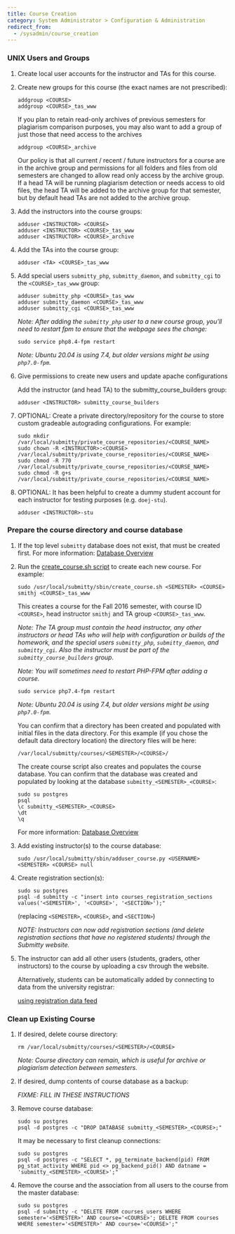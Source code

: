 ```yaml
---
title: Course Creation
category: System Administrator > Configuration & Administration
redirect_from:
  - /sysadmin/course_creation
---
```



### UNIX Users and Groups

1. Create local user accounts for the instructor and TAs for this course.

2. Create new groups for this course (the exact names are not prescribed):

   ```
   addgroup <COURSE>
   addgroup <COURSE>_tas_www
   ```

   If you plan to retain read-only archives of previous semesters for
   plagiarism comparison purposes, you may also want to add a group of
   just those that need access to the archives

   ```
   addgroup <COURSE>_archive
   ```

   Our policy is that all current / recent / future instructors for a course are in the archive group and permissions
   for all folders and files from old semesters are changed to allow read only access by the archive group. If a head
   TA will be running plagiarism detection or needs access to old files, the head TA will be added to the archive
   group for that semester, but by default head TAs are not added to the archive group.


3. Add the instructors into the course groups:

   ```
   adduser <INSTRUCTOR> <COURSE>
   adduser <INSTRUCTOR> <COURSE>_tas_www
   adduser <INSTRUCTOR> <COURSE>_archive
   ```

5. Add the TAs into the course group:

   ```
   adduser <TA> <COURSE>_tas_www
   ```

6. Add special users `submitty_php`, `submitty_daemon`, and `submitty_cgi` to the `<COURSE>_tas_www` group:

   ```
   adduser submitty_php <COURSE>_tas_www
   adduser submitty_daemon <COURSE>_tas_www
   adduser submitty_cgi <COURSE>_tas_www
   ```

   _Note: After adding the `submitty_php` user to a new course group, you'll
   need to restart fpm to ensure that the webpage sees the change:_

   ```
   sudo service php8.4-fpm restart
   ```

   _Note: Ubuntu 20.04 is using 7.4, but older versions might be using `php7.0-fpm`._


7. Give permissions to create new users and update apache configurations

   Add the instructor (and head TA) to the submitty_course_builders group:

      ```
      adduser <INSTRUCTOR> submitty_course_builders
      ```


8. OPTIONAL: Create a private directory/repository for the course to
   store custom gradeable autograding configurations.  For example:

   ```
   sudo mkdir /var/local/submitty/private_course_repositories/<COURSE_NAME>
   sudo chown -R <INSTRUCTOR>:<COURSE> /var/local/submitty/private_course_repositories/<COURSE_NAME>
   sudo chmod -R 770 /var/local/submitty/private_course_repositories/<COURSE_NAME>
   sudo chmod -R g+s /var/local/submitty/private_course_repositories/<COURSE_NAME>
   ```


9. OPTIONAL: It has been helpful to create a dummy student account for
   each instructor for testing purposes (e.g. `doej-stu`).

   ```
   adduser <INSTRUCTOR>-stu
   ```




### Prepare the course directory and course database


1. If the top level `submitty` database does not exist, that must be
   created first.  For more information: [Database Overview](/sysadmin/troubleshooting/database_overview)


2. Run the [create_course.sh script](https://github.com/Submitty/Submitty/blob/master/sbin/create_course.sh)
   to create each new course.  For example:

   ```
   sudo /usr/local/submitty/sbin/create_course.sh <SEMESTER> <COURSE> smithj <COURSE>_tas_www
   ```

   This creates a course for the Fall 2016 semester, with course ID
   `<COURSE>`, head instructor `smithj` and TA group
   `<COURSE>_tas_www`.

   _Note: The TA group must contain the head instructor, any other
   instructors or head TAs who will help with configuration or builds
   of the homework, and the special users `submitty_php`, `submitty_daemon`, and `submitty_cgi`.  Also
   the instructor must be part of the `submitty_course_builders` group._

   _Note: You will sometimes need to restart PHP-FPM after adding a course._
   ```
   sudo service php7.4-fpm restart
   ```

   _Note: Ubuntu 20.04 is using 7.4, but older versions might be using `php7.0-fpm`._

   You can confirm that a directory has been created and populated
   with initial files in the data directory.  For this example (if you
   chose the default data directory location) the directory files will
   be here:

   ```
   /var/local/submitty/courses/<SEMESTER>/<COURSE>/
   ```

   The create course script also creates and populates the course
   database.  You can confirm that the database was created and
   populated by looking at the database
   `submitty_<SEMESTER>_<COURSE>`:

   ```
   sudo su postgres
   psql
   \c submitty_<SEMESTER>_<COURSE>
   \dt
   \q
   ```

   For more information: [Database Overview](/sysadmin/troubleshooting/database_overview)


3. Add existing instructor(s) to the course database:

   ```
   sudo /usr/local/submitty/sbin/adduser_course.py <USERNAME> <SEMESTER> <COURSE> null
   ```


4. Create registration section(s):

   ```
   sudo su postgres
   psql -d submitty -c "insert into courses_registration_sections values('<SEMESTER>', '<COURSE>', '<SECTION>');"
   ```

   (replacing `<SEMESTER>`, `<COURSE>`, and `<SECTION>`)

   _NOTE: Instructors can now add registration sections (and delete
   registration sections that have no registered students) through the
   Submitty website._


5. The instructor can add all other users (students, graders, other
   instructors) to the course by uploading a csv through the website.


   Alternatively, students can be automatically added by connecting to
   data from the university registrar:

   [using registration data feed](https://github.com/Submitty/SysadminTools/tree/master/student_auto_feed)



### Clean up Existing Course


1.  If desired, delete course directory:

    ```
    rm /var/local/submitty/courses/<SEMESTER>/<COURSE>
    ```

    _Note: Course directory can remain, which is useful for archive or
    plagiarism detection between semesters._


2.  If desired, dump contents of course database as a backup:

    _FIXME: FILL IN THESE INSTRUCTIONS_


3.  Remove course database:

    ```
    sudo su postgres
    psql -d postgres -c "DROP DATABASE submitty_<SEMESTER>_<COURSE>;"
    ```

    It may be necessary to first cleanup connections:

    ```
    sudo su postgres
    psql -d postgres -c "SELECT *, pg_terminate_backend(pid) FROM pg_stat_activity WHERE pid <> pg_backend_pid() AND datname = 'submitty_<SEMESTER>_<COURSE>';"
    ```


4.  Remove the course and the association from all users to the course from the master database:

    ```
    sudo su postgres
    psql -d submitty -c "DELETE FROM courses_users WHERE semester='<SEMESTER>' AND course='<COURSE>'; DELETE FROM courses WHERE semester='<SEMESTER>' AND course='<COURSE>';"
    ```
